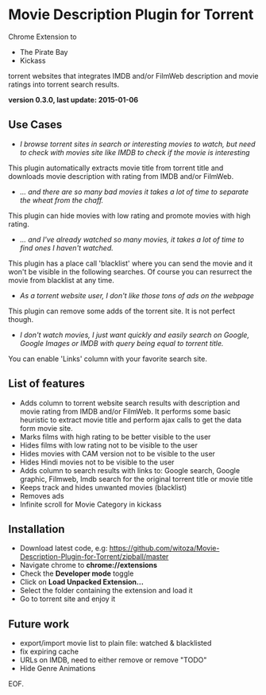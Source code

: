 Movie Description Plugin for Torrent
=============================
Chrome Extension to 

 - The Pirate Bay 
 - Kickass

 torrent websites that integrates IMDB and/or FilmWeb description and movie ratings into torrent search results.

**version 0.3.0, last update: 2015-01-06**

Use Cases
--------------

- *I browse torrent sites in search or interesting movies to watch, but need to check with movies site like IMDB to check if the movie is interesting*

 This plugin automatically extracts movie title from torrent title and downloads movie description with rating from IMDB and/or FilmWeb.

- *... and there are so many bad movies it takes a lot of time to separate the wheat from the chaff.*

 This plugin can hide movies with low rating and promote movies with high rating.

- *... and I've already watched so many movies, it takes a lot of time to find ones I haven't watched.*

 This plugin has a place call 'blacklist' where you can send the movie and it won't be visible in the following searches. Of course you can resurrect the movie from blacklist at any time.
 
- *As a torrent website user, I don't like those tons of ads on the webpage* 

 This plugin can remove some adds of the torrent site. It is not perfect though.

- *I don't watch movies, I just want quickly and easily search on Google, Google Images or IMDB with query being equal to torrent title.*

 You can enable 'Links' column with your favorite search site.

List of features
--------------
- Adds column to torrent website search results with description and movie rating from IMDB and/or FilmWeb. It performs some basic heuristic to extract movie title and perform ajax calls to get the data form movie site.
- Marks films with high rating to be better visible to the user
- Hides films with low rating not to be visible to the user
- Hides movies with CAM version not to be visible to the user
- Hides Hindi movies not to be visible to the user
- Adds column to search results with links to:  Google search, Google graphic, Filmweb, Imdb search for the original torrent title or movie title
- Keeps track and hides unwanted movies (blacklist)
- Removes ads
- Infinite scroll for Movie Category in kickass

Installation
--------------
- Download latest code, e.g: https://github.com/witoza/Movie-Description-Plugin-for-Torrent/zipball/master
- Navigate chrome to **chrome://extensions**
- Check the **Developer mode** toggle
- Click on **Load Unpacked Extension...**
- Select the folder containing the extension and load it
- Go to torrent site and enjoy it

Future work
--------------
- export/import movie list to plain file: watched & blacklisted
- fix expiring cache
- URLs on IMDB, need to either remove or remove "TODO"
- Hide Genre Animations

EOF.
